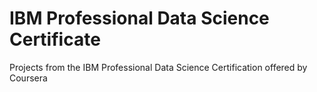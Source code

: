 # IBM Professional Data Science Certificate
Projects from the IBM Professional Data Science Certification offered by Coursera
